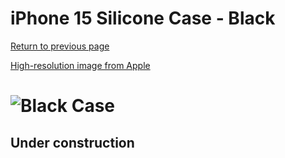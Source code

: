 # iPhone 15 Silicone Case - Black

[Return to previous page](/iphone_15)

[High-resolution image from Apple](https://store.storeimages.cdn-apple.com/8756/as-images.apple.com/is//MT0J3?wid=4500&hei=4500&fmt=png)

# ![Black Case](/everyphone/MT0J3.png)

## Under construction

